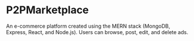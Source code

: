 # P2PMarketplace

An e-commerce platform created using the MERN stack (MongoDB, Express, React, and Node.js). Users can browse, post, edit, and delete ads.
